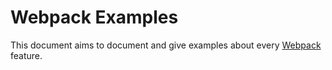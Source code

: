 # Webpack Examples

This document aims to document and give examples about every [Webpack](https://webpack.github.io/) feature.
